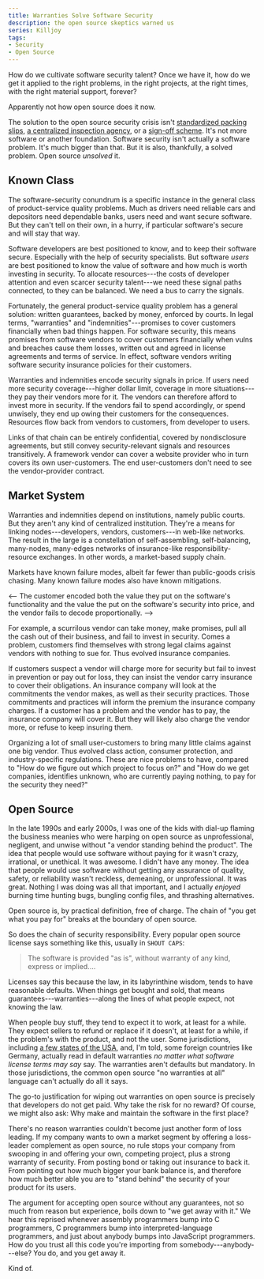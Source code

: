 ```yaml
---
title: Warranties Solve Software Security
description: the open source skeptics warned us
series: Killjoy
tags:
- Security
- Open Source
---
```


How do we cultivate software security talent?  Once we have it, how do we get it applied to the right problems, in the right projects, at the right times, with the right material support, forever?

Apparently not how open source does it now.

The solution to the open source security crisis isn't [standardized packing slips](https://en.wikipedia.org/wiki/Software_bill_of_materials), [a centralized inspection agency](https://openssf.org/), or a [sign-off scheme](https://blog.tidelift.com/the-state-of-package-signing-across-package-managers).  It's not more software or another foundation.  Software security isn't actually a software problem.  It's much bigger than that.  But it is also, thankfully, a solved problem.  Open source _unsolved_ it.

## Known Class

The software-security conundrum is a specific instance in the general class of product-service quality problems.  Much as drivers need reliable cars and depositors need dependable banks, users need and want secure software.  But they can't tell on their own, in a hurry, if particular software's secure and will stay that way.

Software developers are best positioned to know, and to keep their software secure.  Especially with the help of security specialists.  But software _users_ are best positioned to know the value of software and how much is worth investing in security.  To allocate resources---the costs of developer attention and even scarcer security talent---we need these signal paths connected, to they can be balanced.  We need a bus to carry the signals.

Fortunately, the general product-service quality problem has a general solution: written guarantees, backed by money, enforced by courts.  In legal terms, "warranties" and "indemnities"---promises to cover customers financially when bad things happen.  For software security, this means promises from software vendors to cover customers financially when vulns and breaches cause them losses, written out and agreed in license agreements and terms of service.  In effect, software vendors writing software security insurance policies for their customers.

Warranties and indemnities encode security signals in price.  If users need more security coverage---higher dollar limit, coverage in more situations---they pay their vendors more for it.  The vendors can therefore afford to invest more in security.  If the vendors fail to spend accordingly, or spend unwisely, they end up owing their customers for the consequences.  Resources flow back from vendors to customers, from developer to users.

Links of that chain can be entirely confidential, covered by nondisclosure agreements, but still convey security-relevant signals and resources transitively.  A framework vendor can cover a website provider who in turn covers its own user-customers.  The end user-customers don't need to see the vendor-provider contract.

## Market System

Warranties and indemnities depend on institutions, namely public courts.  But they aren't any kind of centralized institution.  They're a means for linking nodes---developers, vendors, customers---in web-like networks.  The result in the large is a constellation of self-assembling, self-balancing, many-nodes, many-edges networks of insurance-like responsibility-resource exchanges.  In other words, a market-based supply chain.

Markets have known failure modes, albeit far fewer than public-goods crisis chasing.  Many known failure modes also have known mitigations.

<-- The customer encoded both the value they put on the software's functionality and the value the put on the software's security into price, and the vendor fails to decode proportionally. -->

For example, a scurrilous vendor can take money, make promises, pull all the cash out of their business, and fail to invest in security.  Comes a problem, customers find themselves with strong legal claims against vendors with nothing to sue for.  Thus evolved insurance companies.

If customers suspect a vendor will charge more for security but fail to invest in prevention or pay out for loss, they can insist the vendor carry insurance to cover their obligations.  An insurance company will look at the commitments the vendor makes, as well as their security practices.  Those commitments and practices will inform the premium the insurance company charges.  If a customer has a problem and the vendor has to pay, the insurance company will cover it.  But they will likely also charge the vendor more, or refuse to keep insuring them.

Organizing a lot of small user-customers to bring many little claims against one big vendor.  Thus evolved class action, consumer protection, and industry-specific regulations.  These are nice problems to have, compared to "How do we figure out which project to focus on?" and "How do we get companies, identifies unknown, who are currently paying nothing, to pay for the security they need?"

## Open Source

In the late 1990s and early 2000s, I was one of the kids with dial-up flaming the business meanies who were harping on open source as unprofessional, negligent, and unwise without "a vendor standing behind the product".  The idea that people would use software without paying for it wasn't crazy, irrational, or unethical.  It was awesome.  I didn't have any money.  The idea that people would use software without getting any assurance of quality, safety, or reliability wasn't reckless, demeaning, or unprofessional.  It was great.  Nothing I was doing was all that important, and I actually _enjoyed_ burning time hunting bugs, bungling config files, and thrashing alternatives.

Open source is, by practical definition, free of charge.  The chain of "you get what you pay for" breaks at the boundary of open source.

So does the chain of security responsibility.  Every popular open source license says something like this, usually in `SHOUT CAPS`:

> The software is provided "as is", without warranty of any kind, express or implied....

Licenses say this because the law, in its labyrinthine wisdom, tends to have reasonable defaults.  When things get bought and sold, that means guarantees---warranties---along the lines of what people expect, not knowing the law.

When people buy stuff, they tend to expect it to work, at least for a while.  They expect sellers to refund or replace if it doesn't, at least for a while, if the problem's with the product, and not the user.  Some jurisdictions, including [a few states of the USA](https://en.wikipedia.org/wiki/UCITA), and, I'm told, some foreign countries like Germany, actually read in default warranties _no matter what software license terms may say_ say.  The warranties aren't defaults but mandatory.  In those jurisdictions, the common open source "no warranties at all" language can't actually do all it says.

The go-to justification for wiping out warranties on open source is precisely that developers do not get paid.  Why take the risk for no reward?  Of course, we might also ask: Why make and maintain the software in the first place?

There's no reason warranties couldn't become just another form of loss leading.  If my company wants to own a market segment by offering a loss-leader complement as open source, no rule stops your company from swooping in and offering your own, competing project, plus a strong warranty of security.  From posting bond or taking out insurance to back it.  From pointing out how much bigger your bank balance is, and therefore how much better able you are to "stand behind" the security of your product for its users.

The argument for accepting open source without any guarantees, not so much from reason but experience, boils down to "we get away with it."  We hear this reprised whenever assembly programmers bump into C programmers, C programmers bump into interpreted-language programmers, and just about anybody bumps into JavaScript programmers.  How do you trust all this code you're importing from somebody---anybody---else?  You do, and you get away it.

Kind of.
